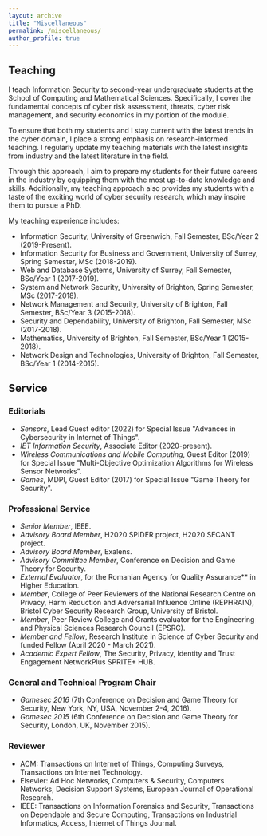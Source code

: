 ```yaml
---
layout: archive
title: "Miscellaneous"
permalink: /miscellaneous/
author_profile: true
---
```


## Teaching

I teach Information Security to second-year undergraduate students at the School of Computing and Mathematical Sciences. Specifically, I cover the fundamental concepts of cyber risk assessment, threats, cyber risk management, and security economics in my portion of the module.

To ensure that both my students and I stay current with the latest trends in the cyber domain, I place a strong emphasis on research-informed teaching. I regularly update my teaching materials with the latest insights from industry and the latest literature in the field.

Through this approach, I aim to prepare my students for their future careers in the industry by equipping them with the most up-to-date knowledge and skills. Additionally, my teaching approach also provides my students with a taste of the exciting world of cyber security research, which may inspire them to pursue a PhD.

My teaching experience includes: 
- Information Security, University of Greenwich, Fall Semester, BSc/Year 2 (2019-Present).
- Information Security for Business and Government, University of Surrey, Spring Semester, MSc (2018-2019). 
- Web and Database Systems, University of Surrey, Fall Semester, BSc/Year 1 (2017-2019). 
- System and Network Security, University of Brighton, Spring Semester, MSc (2017-2018). 
- Network Management and Security, University of Brighton, Fall Semester, BSc/Year 3 (2015-2018). 
- Security and Dependability, University of Brighton, Fall Semester, MSc (2017-2018).
- Mathematics, University of Brighton, Fall Semester, BSc/Year 1 (2015-2018).
- Network Design and Technologies, University of Brighton, Fall Semester, BSc/Year 1 (2014-2015).

## Service

### Editorials
  - *Sensors*, Lead Guest editor (2022) for Special Issue "Advances in Cybersecurity in Internet of Things".
  - *IET Information Security*, Associate Editor (2020-present).
  - *Wireless Communications and Mobile Computing*, Guest Editor (2019) for Special Issue "Multi-Objective Optimization Algorithms for Wireless Sensor Networks".
  - *Games*, MDPI, Guest Editor (2017) for Special Issue "Game Theory for Security".

### Professional Service
  - *Senior Member*, IEEE.
  - *Advisory Board Member*, H2020 SPIDER project, H2020 SECANT project.
  - *Advisory Board Member*, Exalens.
  - *Advisory Committee Member*, Conference on Decision and Game Theory for Security.
  - *External Evaluator*, for the Romanian Agency for Quality Assurance** in Higher Education.
  - *Member*, College of Peer Reviewers of the National Research Centre on Privacy, Harm Reduction and Adversarial Influence Online (REPHRAIN), Bristol Cyber Security Research Group, University of Bristol.
  - *Member*, Peer Review College and Grants evaluator for the Engineering and Physical Sciences Research Council (EPSRC).
  - *Member and Fellow*, Research Institute in Science of Cyber Security and funded Fellow (April 2020 - March 2021).
  - *Academic Expert Fellow*, The Security, Privacy, Identity and Trust Engagement NetworkPlus SPRITE+ HUB.

### General and Technical Program Chair
  - *Gamesec 2016* (7th Conference on Decision and Game Theory for Security, New York, NY, USA, November 2-4, 2016).
  - *Gamesec 2015* (6th Conference on Decision and Game Theory for Security, London, UK, November 2015).

### Reviewer
  - ACM: Transactions on Internet of Things, Computing Surveys, Transactions on Internet Technology.
  - Elsevier: Ad Hoc Networks, Computers & Security, Computers Networks, Decision Support Systems, European Journal of Operational Research.
  - IEEE: Transactions on Information Forensics and Security, Transactions on Dependable and Secure Computing, Transactions on Industrial Informatics, Access, Internet of Things Journal.
